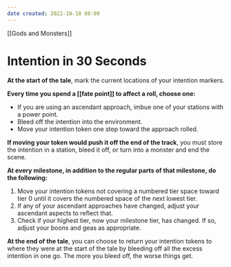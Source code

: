 ```yaml
---
date created: 2022-10-18 08:09
---
```


[[Gods and Monsters]]

# Intention in 30 Seconds

**At the start of the tale**, mark the current locations of your intention markers.

**Every time you spend a [[fate point]] to affect a roll, choose one:**

- If you are using an ascendant approach, imbue one of your stations with a power point.
- Bleed off the intention into the environment.
- Move your intention token one step toward the approach rolled.

**If moving your token would push it off the end of the track**, you must store the intention in a station, bleed it off, or turn into a monster and end the scene.

**At every milestone, in addition to the regular parts of that milestone, do the following:**

1. Move your intention tokens not covering a numbered tier space toward tier 0 until it covers the numbered space of the next lowest tier.
2. If any of your ascendant approaches have changed, adjust your ascendant aspects to reflect that.
3. Check if your highest tier, now your milestone tier, has changed. If so, adjust your boons and geas as appropriate.

**At the end of the tale**, you can choose to return your intention tokens to where they were at the start of the tale by bleeding off all the excess intention in one go. The more you bleed off, the worse things get.
